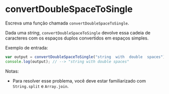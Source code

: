 # convertDoubleSpaceToSingle

Escreva uma função chamada `convertDoubleSpaceToSingle`.

Dada uma _string_,  `convertDoubleSpaceToSingle` devolve essa cadeia de
caracteres com os espaços duplos convertidos em espaços simples.

Exemplo de entrada:

```javascript
var output = convertDoubleSpaceToSingle("string  with  double  spaces");
console.log(output); // --> "string with double spaces"
```

Notas:

* Para resolver esse problema, você deve estar familiarizado com `String.split`
  e `Array.join`.
